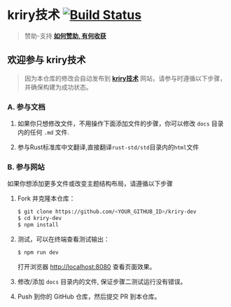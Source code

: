 # kriry技术  [![Build Status](https://dev.azure.com/kriry/kriry-dev/_apis/build/status/kriry.kriry-dev?branchName=master)](https://dev.azure.com/kriry/kriry-dev/_build/latest?definitionId=2&branchName=master)

> 赞助-支持  [**如何赞助, 有何收获**](https://dev.kriry.com/funding.html)

## 欢迎参与 kriry技术

> 因为本仓库的修改会自动发布到 [**kriry技术**](https://dev.kriry.com/) 网站，请参与时遵循以下步骤，并确保构建为成功状态。

### A. 参与文档

1. 如果你只想修改文件，不用操作下面添加文件的步骤，你可以修改 `docs` 目录内的任何 `.md` 文件.

2. 参与Rust标准库中文翻译,直接翻译`rust-std/std`目录内的`html`文件

### B. 参与网站

如果你想添加更多文件或改变主题结构布局，请遵循以下步骤

1. Fork 并克隆本仓库：

    ```bash
    $ git clone https://github.com/<YOUR_GITHUB_ID>/kriry-dev
    $ cd kriry-dev
    $ npm install
    ```

2. 测试，可以在终端查看测试输出：

    ```bash
    $ npm run dev
    ```

    打开浏览器 <http://localhost:8080> 查看页面效果。

3. 修改/添加 `docs` 目录内的文件, 保证步骤二测试运行没有错误。

4. Push 到你的 GitHub 仓库，然后提交 PR 到本仓库。

